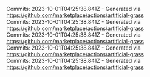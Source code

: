 Commits: 2023-10-01T04:25:38.841Z - Generated via https://github.com/marketplace/actions/artificial-grass
<br>
Commits: 2023-10-01T04:25:38.841Z - Generated via https://github.com/marketplace/actions/artificial-grass
<br>
Commits: 2023-10-01T04:25:38.841Z - Generated via https://github.com/marketplace/actions/artificial-grass
<br>
Commits: 2023-10-01T04:25:38.841Z - Generated via https://github.com/marketplace/actions/artificial-grass
<br>
Commits: 2023-10-01T04:25:38.841Z - Generated via https://github.com/marketplace/actions/artificial-grass
<br>
